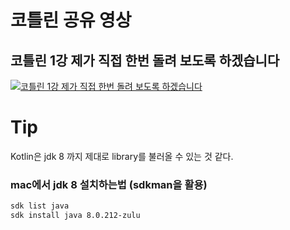 # 코틀린 공유 영상





## 코틀린 1강 제가 직접 한번 돌려 보도록 하겠습니다

[![코틀린 1강 제가 직접 한번 돌려 보도록 하겠습니다](https://i.ytimg.com/vi/aUd3dQNrm2s/hqdefault.jpg?sqp=-oaymwEZCNACELwBSFXyq4qpAwsIARUAAIhCGAFwAQ==&rs=AOn4CLCdoqm7bF0s8JpEDZmqjDNwqvaoBQ)](https://youtu.be/aUd3dQNrm2s)



# Tip

Kotlin은 jdk 8 까지 제대로 library를 불러올 수 있는 것 같다.

### mac에서 jdk 8 설치하는법 (sdkman을 활용)

```bash
sdk list java
sdk install java 8.0.212-zulu
```
